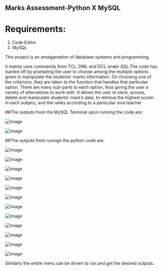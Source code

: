 ## Marks Assessment-Python X MySQL

# Requirements:
<ol>
  <li> Code Editor </li>
  <li> MySQL </li>
  </ol>

This project is an amalgamation of database systems and programming. 

It mainly uses commands from TCL, DML and DCL under SQL.The code has started off by prompting the user to choose among the multiple options given to manipulate the students’ marks information. On choosing one of the criterions, they are taken to the function that handles that particular option. There are many sub-parts to each option, thus giving the user a variety of alternatives to work with. It allows the user to store, access, delete and manipulate students’ mark’s data, to retrieve the highest scorer in each subject, and the ranks according to a particular viva teacher

##The outputs from the MySQL Terminal upon running the code are:

![image](https://user-images.githubusercontent.com/82095877/156430180-1a660f28-102f-4a58-8155-7c2df4660b58.png)

![image](https://user-images.githubusercontent.com/82095877/156430213-2bdc024a-2827-47e1-bb92-52dc8e0c6bb6.png)


##The outputs from runnign the python code are:

![image](https://user-images.githubusercontent.com/82095877/156430336-c349f013-aef1-47f8-9a1f-cdb59a89557a.png)

![image](https://user-images.githubusercontent.com/82095877/156430372-f0232ac9-5674-4919-90c9-e21c893a122b.png)

![image](https://user-images.githubusercontent.com/82095877/156430380-a1199b05-c2e8-4bdc-ac6d-e0f70093d398.png)

![image](https://user-images.githubusercontent.com/82095877/156430389-2c0b9469-d487-4758-81d7-7c3ed7782fb6.png)

![image](https://user-images.githubusercontent.com/82095877/156430401-87cc25c6-19d7-4d9c-80ec-45b4bbc360f6.png)

![image](https://user-images.githubusercontent.com/82095877/156430422-f5fe0cfd-4935-43c4-8187-77c6e188029b.png)

![image](https://user-images.githubusercontent.com/82095877/156430437-22802666-4d40-41c3-8976-9ccbbf684e81.png)

![image](https://user-images.githubusercontent.com/82095877/156430460-306f1d56-cc1a-430b-9881-73b85b692df5.png)

![image](https://user-images.githubusercontent.com/82095877/156430475-bc1f15c1-77c1-4110-be73-970d13a54c5a.png)

![image](https://user-images.githubusercontent.com/82095877/156430498-20cf2ad2-a02b-4d20-88a2-a2c311b984ea.png)

![image](https://user-images.githubusercontent.com/82095877/156430521-9e54e58a-337c-4cb7-9575-91d534d218fa.png)

![image](https://user-images.githubusercontent.com/82095877/156430552-31dc2638-e1d8-489f-aeed-259d3f83535b.png)


Similarly the entire menu can be driven to run and get the desired outputs.
